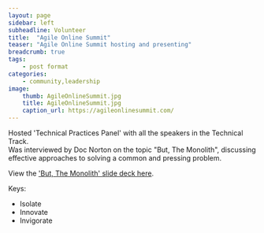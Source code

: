 ```yaml
---
layout: page
sidebar: left
subheadline: Volunteer
title:  "Agile Online Summit"
teaser: "Agile Online Summit hosting and presenting"
breadcrumb: true
tags:
    - post format
categories:
    - community,leadership
image:
    thumb: AgileOnlineSummit.jpg
    title: AgileOnlineSummit.jpg
    caption_url: https://agileonlinesummit.com/
---
```

Hosted 'Technical Practices Panel' with all the speakers in the Technical Track.  
Was interviewed by Doc Norton on the topic "But, The Monolith", discussing effective approaches to solving a common and pressing problem.

View the <a href='https://docs.google.com/presentation/d/1_UZ8ng34KEWoy3a_8y0-DI0_BvflkgBv/edit?usp=sharing&ouid=110940610401321653740&rtpof=true&sd=true' target='new'>'But, The Monolith' slide deck here</a>.

Keys:
 - Isolate
 - Innovate
 - Invigorate
